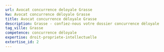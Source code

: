 ```yaml
---
url: Avocat concurrence deloyale Grasse
kw: Avocat concurrence déloyale Grasse
title: Avocat concurrence déloyale Grasse
description: Grasse - confiez-nous votre dossier concurrence déloyale
tag_ville: Grasse
competence: concurrence déloyale
expertise: droit-propriete-intellectuelle
extertise_id: 2
---
```

